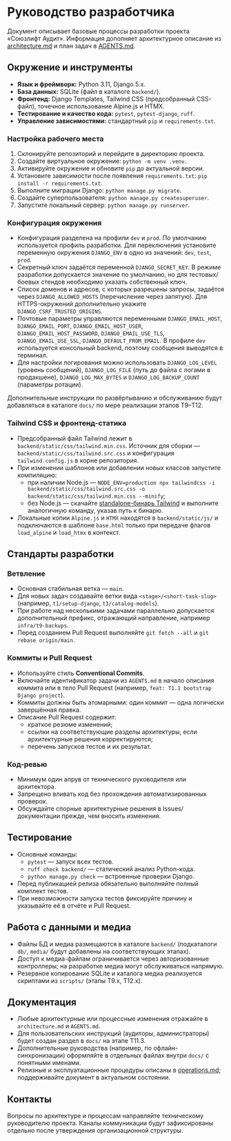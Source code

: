 # Руководство разработчика

Документ описывает базовые процессы разработки проекта «Союзлифт Аудит». Информация дополняет архитектурное описание из [architecture.md](../architecture.md) и план задач в [AGENTS.md](../AGENTS.md).

## Окружение и инструменты

- **Язык и фреймворк:** Python 3.11, Django 5.x.
- **База данных:** SQLite (файл в каталоге `backend/`).
- **Фронтенд:** Django Templates, Tailwind CSS (предсобранный CSS-файл), точечное использование Alpine.js и HTMX.
- **Тестирование и качество кода:** `pytest`, `pytest-django`, `ruff`.
- **Управление зависимостями:** стандартный `pip` и `requirements.txt`.

### Настройка рабочего места

1. Склонируйте репозиторий и перейдите в директорию проекта.
2. Создайте виртуальное окружение: `python -m venv .venv`.
3. Активируйте окружение и обновите `pip` до актуальной версии.
4. Установите зависимости после появления `requirements.txt`: `pip install -r requirements.txt`.
5. Выполните миграции Django: `python manage.py migrate`.
6. Создайте суперпользователя: `python manage.py createsuperuser`.
7. Запустите локальный сервер: `python manage.py runserver`.

### Конфигурация окружения

- Конфигурация разделена на профили `dev` и `prod`. По умолчанию используется профиль разработки. Для переключения установите переменную окружения `DJANGO_ENV` в одно из значений: `dev`, `test`, `prod`.
- Секретный ключ задаётся переменной `DJANGO_SECRET_KEY`. В режиме разработки допускается значение по умолчанию, но для тестовых/боевых стендов необходимо указать собственный ключ.
- Список доменов и адресов, с которых разрешены запросы, задаётся через `DJANGO_ALLOWED_HOSTS` (перечисление через запятую). Для HTTPS-окружений дополнительно укажите `DJANGO_CSRF_TRUSTED_ORIGINS`.
- Почтовые параметры управляются переменными `DJANGO_EMAIL_HOST`, `DJANGO_EMAIL_PORT`, `DJANGO_EMAIL_HOST_USER`, `DJANGO_EMAIL_HOST_PASSWORD`, `DJANGO_EMAIL_USE_TLS`, `DJANGO_EMAIL_USE_SSL`, `DJANGO_DEFAULT_FROM_EMAIL`. В профиле `dev` используется консольный backend, поэтому сообщения выводятся в терминал.
- Для настройки логирования можно использовать `DJANGO_LOG_LEVEL` (уровень сообщений), `DJANGO_LOG_FILE` (путь до файла с логами в продакшене), `DJANGO_LOG_MAX_BYTES` и `DJANGO_LOG_BACKUP_COUNT` (параметры ротации).

Дополнительные инструкции по развёртыванию и обслуживанию будут добавляться в каталоге `docs/` по мере реализации этапов T9–T12.

### Tailwind CSS и фронтенд-статика

- Предсобранный файл Tailwind лежит в `backend/static/css/tailwind.min.css`. Источник для сборки — `backend/static/css/tailwind.src.css` и конфигурация `tailwind.config.js` в корне репозитория.
- При изменении шаблонов или добавлении новых классов запустите компиляцию:
  - при наличии Node.js — `NODE_ENV=production npx tailwindcss -i backend/static/css/tailwind.src.css -o backend/static/css/tailwind.min.css --minify`;
  - без Node.js — скачайте [standalone-бинарь Tailwind](https://github.com/tailwindlabs/tailwindcss/releases) и выполните аналогичную команду, указав путь к бинарю.
- Локальные копии `Alpine.js` и `HTMX` находятся в `backend/static/js/` и подключаются в шаблоне `base.html` только при передаче флагов `load_alpine` и `load_htmx` в контекст.

## Стандарты разработки

### Ветвление

- Основная стабильная ветка — `main`.
- Для новых задач создавайте ветки вида `<stage>/<short-task-slug>` (например, `t1/setup-django`, `t3/catalog-models`).
- При работе над несколькими задачами параллельно допускается дополнительный префикс, отражающий направление, например `infra/t9-backups`.
- Перед созданием Pull Request выполняйте `git fetch --all` и `git rebase origin/main`.

### Коммиты и Pull Request

- Используйте стиль **Conventional Commits**.
- Включайте идентификатор задачи из `AGENTS.md` в начало описания коммита или в тело Pull Request (например, `feat: T1.1 bootstrap Django project`).
- Коммиты должны быть атомарными: один коммит — одна логически завершённая правка.
- Описание Pull Request содержит:
  - краткое резюме изменений;
  - ссылки на соответствующие разделы архитектуры, если архитектурные решения корректируются;
  - перечень запусков тестов и их результат.

### Код-ревью

- Минимум один апрув от технического руководителя или архитектора.
- Запрещено вливать код без прохождения автоматизированных проверок.
- Обсуждайте спорные архитектурные решения в Issues/документации прежде, чем вносить изменения.

## Тестирование

- Основные команды:
  - `pytest` — запуск всех тестов.
  - `ruff check backend/` — статический анализ Python-кода.
  - `python manage.py check` — встроенные проверки Django.
- Перед публикацией релиза обязательно выполняйте полный комплект тестов.
- При невозможности запуска тестов фиксируйте причину и указывайте её в отчёте и Pull Request.

## Работа с данными и медиа

- Файлы БД и медиа размещаются в каталоге `backend/` (подкаталоги `db/`, `media/` будут добавлены на соответствующих этапах).
- Доступ к медиа-файлам ограничивается через авторизованные контроллеры; на разработке медиа могут обслуживаться напрямую.
- Резервное копирование SQLite и каталога медиа реализуется скриптами из `scripts/` (этапы T9.x, T12.x).

## Документация

- Любые архитектурные или процессные изменения отражайте в `architecture.md` и `AGENTS.md`.
- Для пользовательских инструкций (аудиторы, администраторы) будет создан раздел в `docs/` на этапе T11.3.
- Дополнительные руководства (например, по офлайн-синхронизации) оформляйте в отдельных файлах внутри `docs/` с понятными именами.
- Релизные и эксплуатационные процедуры описаны в [operations.md](operations.md); поддерживайте документ в актуальном состоянии.

## Контакты

Вопросы по архитектуре и процессам направляйте техническому руководителю проекта. Каналы коммуникации будут зафиксированы отдельно после утверждения организационной структуры.
